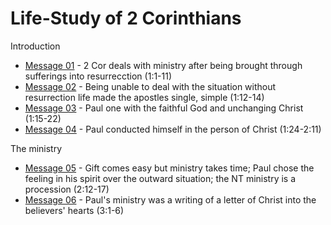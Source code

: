 # Life-Study of 2 Corinthians

Introduction
- [Message 01](msg01.md) - 2 Cor deals with ministry after being brought through sufferings into resurrecction (1:1-11) 
- [Message 02](msg02.md) - Being unable to deal with the situation without resurrection life made the apostles single, simple (1:12-14)
- [Message 03](msg03.md) - Paul one with the faithful God and unchanging Christ (1:15-22)
- [Message 04](msg04.md) - Paul conducted himself in the person of Christ (1:24-2:11)

The ministry
- [Message 05](msg05.md) - Gift comes easy but ministry takes time; Paul chose the feeling in his spirit over the outward situation; the NT ministry is a procession (2:12-17)
- [Message 06](msg06.md) - Paul's ministry was a writing of a letter of Christ into the believers' hearts (3:1-6)
